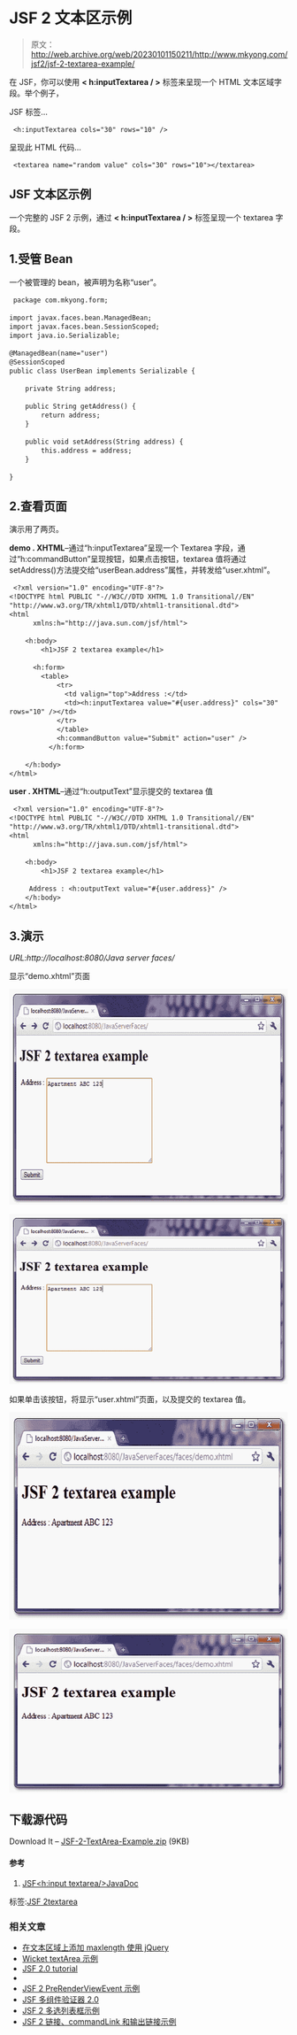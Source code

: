 # JSF 2 文本区示例

> 原文：<http://web.archive.org/web/20230101150211/http://www.mkyong.com/jsf2/jsf-2-textarea-example/>

在 JSF，你可以使用 **< h:inputTextarea / >** 标签来呈现一个 HTML 文本区域字段。举个例子，

JSF 标签…

```
 <h:inputTextarea cols="30" rows="10" /> 
```

呈现此 HTML 代码…

```
 <textarea name="random value" cols="30" rows="10"></textarea> 
```

## JSF 文本区示例

一个完整的 JSF 2 示例，通过 **< h:inputTextarea / >** 标签呈现一个 textarea 字段。

## 1.受管 Bean

一个被管理的 bean，被声明为名称“user”。

```
 package com.mkyong.form;

import javax.faces.bean.ManagedBean;
import javax.faces.bean.SessionScoped;
import java.io.Serializable;

@ManagedBean(name="user")
@SessionScoped
public class UserBean implements Serializable {

	private String address;

	public String getAddress() {
		return address;
	}

	public void setAddress(String address) {
		this.address = address;
	}

} 
```

## 2.查看页面

演示用了两页。

**demo . XHTML**–通过“h:inputTextarea”呈现一个 Textarea 字段，通过“h:commandButton”呈现按钮，如果点击按钮，textarea 值将通过 setAddress()方法提交给“userBean.address”属性，并转发给“user.xhtml”。

```
 <?xml version="1.0" encoding="UTF-8"?>
<!DOCTYPE html PUBLIC "-//W3C//DTD XHTML 1.0 Transitional//EN" 
"http://www.w3.org/TR/xhtml1/DTD/xhtml1-transitional.dtd">
<html    
      xmlns:h="http://java.sun.com/jsf/html">

    <h:body>
    	<h1>JSF 2 textarea example</h1>

	  <h:form>
		<table>
    		<tr>
    		  <td valign="top">Address :</td>
    		  <td><h:inputTextarea value="#{user.address}" cols="30" rows="10" /></td>
    		</tr> 
    		</table>
    		<h:commandButton value="Submit" action="user" />
    	  </h:form>

    </h:body>
</html> 
```

**user . XHTML**–通过“h:outputText”显示提交的 textarea 值

```
 <?xml version="1.0" encoding="UTF-8"?>
<!DOCTYPE html PUBLIC "-//W3C//DTD XHTML 1.0 Transitional//EN" 
"http://www.w3.org/TR/xhtml1/DTD/xhtml1-transitional.dtd">
<html    
      xmlns:h="http://java.sun.com/jsf/html">

    <h:body>
    	<h1>JSF 2 textarea example</h1>

	 Address : <h:outputText value="#{user.address}" />
    </h:body>
</html> 
```

## 3.演示

*URL:http://localhost:8080/Java server faces/*

显示“demo.xhtml”页面

<noscript><img src="img/b7306b8491a174f3fb5c625e281e9e24.png" alt="jsf2-textarea-example-1" title="jsf2-textarea-example-1" width="640" height="390" data-original-src="http://web.archive.org/web/20201212022644im_/http://www.mkyong.com/wp-content/uploads/2010/09/jsf2-textarea-example-1.png"/></noscript>

![jsf2-textarea-example-1](img/58780a8a6fc6e87873af85e2f2bb382e.png "jsf2-textarea-example-1")

如果单击该按钮，将显示“user.xhtml”页面，以及提交的 textarea 值。

<noscript><img src="img/c24dcc56d4569137196c26571a984d59.png" alt="jsf2-textarea-example-2" title="jsf2-textarea-example-2" width="640" height="375" data-original-src="http://web.archive.org/web/20201212022644im_/http://www.mkyong.com/wp-content/uploads/2010/09/jsf2-textarea-example-2.png"/></noscript>

![jsf2-textarea-example-2](img/5e1d241c38ff2056fb68204e2b177aa6.png "jsf2-textarea-example-2")

## 下载源代码

Download It – [JSF-2-TextArea-Example.zip](http://web.archive.org/web/20201212022644/http://www.mkyong.com/wp-content/uploads/2010/09/JSF-2-TextArea-Example.zip) (9KB)

#### 参考

1.  [JSF<h:input textarea/>JavaDoc](http://web.archive.org/web/20201212022644/https://javaserverfaces.dev.java.net/nonav/docs/2.0/pdldocs/facelets/h/inputTextarea.html)

标签:[JSF 2](http://web.archive.org/web/20201212022644/https://mkyong.com/tag/jsf2/)[textarea](http://web.archive.org/web/20201212022644/https://mkyong.com/tag/textarea/)<input type="hidden" id="mkyong-current-postId" value="7140">

### 相关文章

*   [在文本区域上添加 maxlength 使用 jQuery](/web/20201212022644/https://www.mkyong.com/jquery/add-maxlength-on-textarea-using-jquery/)
*   [Wicket textArea 示例](/web/20201212022644/https://www.mkyong.com/wicket/wicket-textarea-example/)
*   [JSF 2.0 tutorial](/web/20201212022644/https://www.mkyong.com/tutorials/jsf-2-0-tutorials/)
*   [](/web/20201212022644/https://www.mkyong.com/struts/struts-htmltextarea-textarea-example/)
*   [JSF 2 PreRenderViewEvent 示例](/web/20201212022644/https://www.mkyong.com/jsf2/jsf-2-prerenderviewevent-example/)
*   [JSF 多组件验证器 2.0](/web/20201212022644/https://www.mkyong.com/jsf2/multi-components-validator-in-jsf-2-0/)
*   [JSF 2 多选列表框示例](/web/20201212022644/https://www.mkyong.com/jsf2/jsf-2-multiple-select-listbox-example/)
*   [JSF 2 链接、commandLink 和输出链接示例](/web/20201212022644/https://www.mkyong.com/jsf2/jsf-2-link-commandlink-and-outputlink-example/)